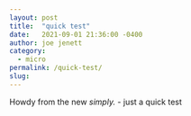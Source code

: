```yaml
---
layout: post
title:  "quick test"
date:   2021-09-01 21:36:00 -0400
author: joe jenett
category:
  - micro
permalink: /quick-test/
slug:
---
```

Howdy from the new _simply._ - just a quick test